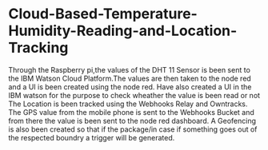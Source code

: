 # Cloud-Based-Temperature-Humidity-Reading-and-Location-Tracking
Through the Raspberry pi,the values of the DHT 11 Sensor is been sent to the IBM Watson Cloud Platform.The values are then taken to the node red and a UI is been created using the node red. Have also created a UI in the IBM watson for the purpose to check wheather the value is been read or not The Location is been tracked using the Webhooks Relay and Owntracks. The GPS value from the mobile phone is sent to the Webhooks Bucket and from there the value is been sent to the node red dashboard. A Geofencing is also been created so that if the package/in case if something goes out of the respected boundry a trigger will be generated.
